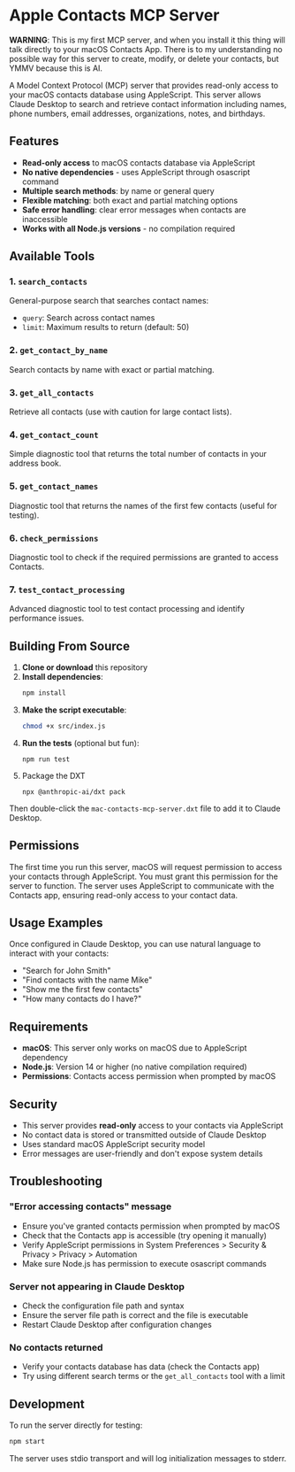 # Apple Contacts MCP Server

**WARNING**: This is my first MCP server, and when you install it this thing will talk directly to your macOS Contacts App. There is to my understanding no possible way for this server to create, modify, or delete your contacts, but YMMV because this is AI.

A Model Context Protocol (MCP) server that provides read-only access to your macOS contacts database using AppleScript. This server allows Claude Desktop to search and retrieve contact information including names, phone numbers, email addresses, organizations, notes, and birthdays.

## Features

- **Read-only access** to macOS contacts database via AppleScript
- **No native dependencies** - uses AppleScript through osascript command
- **Multiple search methods**: by name or general query
- **Flexible matching**: both exact and partial matching options
- **Safe error handling**: clear error messages when contacts are inaccessible
- **Works with all Node.js versions** - no compilation required

## Available Tools

### 1. `search_contacts`
General-purpose search that searches contact names:
- `query`: Search across contact names
- `limit`: Maximum results to return (default: 50)

### 2. `get_contact_by_name`
Search contacts by name with exact or partial matching.

### 3. `get_all_contacts`
Retrieve all contacts (use with caution for large contact lists).

### 4. `get_contact_count`
Simple diagnostic tool that returns the total number of contacts in your address book.

### 5. `get_contact_names`
Diagnostic tool that returns the names of the first few contacts (useful for testing).

### 6. `check_permissions`
Diagnostic tool to check if the required permissions are granted to access Contacts.

### 7. `test_contact_processing`
Advanced diagnostic tool to test contact processing and identify performance issues.

## Building From Source

1. **Clone or download** this repository
2. **Install dependencies**:
   ```bash
   npm install
   ```
3. **Make the script executable**:
   ```bash
   chmod +x src/index.js
   ```
4. **Run the tests** (optional but fun):
   ```
   npm run test
   ```
5. Package the DXT
   ```
   npx @anthropic-ai/dxt pack
   ```

Then double-click the `mac-contacts-mcp-server.dxt` file to add it to Claude Desktop.

## Permissions

The first time you run this server, macOS will request permission to access your contacts through AppleScript. You must grant this permission for the server to function. The server uses AppleScript to communicate with the Contacts app, ensuring read-only access to your contact data.

## Usage Examples

Once configured in Claude Desktop, you can use natural language to interact with your contacts:

- "Search for John Smith"
- "Find contacts with the name Mike"
- "Show me the first few contacts"
- "How many contacts do I have?"

## Requirements

- **macOS**: This server only works on macOS due to AppleScript dependency
- **Node.js**: Version 14 or higher (no native compilation required)
- **Permissions**: Contacts access permission when prompted by macOS

## Security

- This server provides **read-only** access to your contacts via AppleScript
- No contact data is stored or transmitted outside of Claude Desktop
- Uses standard macOS AppleScript security model
- Error messages are user-friendly and don't expose system details

## Troubleshooting

### "Error accessing contacts" message
- Ensure you've granted contacts permission when prompted by macOS
- Check that the Contacts app is accessible (try opening it manually)
- Verify AppleScript permissions in System Preferences > Security & Privacy > Privacy > Automation
- Make sure Node.js has permission to execute osascript commands

### Server not appearing in Claude Desktop
- Check the configuration file path and syntax
- Ensure the server file path is correct and the file is executable
- Restart Claude Desktop after configuration changes

### No contacts returned
- Verify your contacts database has data (check the Contacts app)
- Try using different search terms or the `get_all_contacts` tool with a limit

## Development

To run the server directly for testing:
```bash
npm start
```

The server uses stdio transport and will log initialization messages to stderr.

